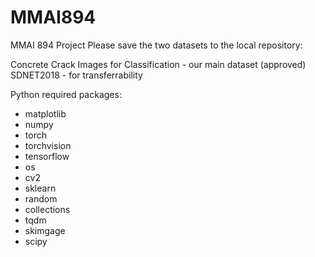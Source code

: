 # MMAI894
MMAI 894 Project
Please save the two datasets to the local repository:

Concrete Crack Images for Classification - our main dataset (approved)
SDNET2018 - for transferrability

Python required packages:

- matplotlib
- numpy
- torch
- torchvision
- tensorflow
- os
- cv2
- sklearn
- random
- collections
- tqdm
- skimgage
- scipy
